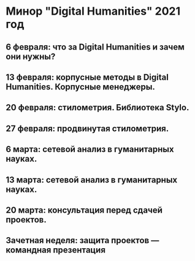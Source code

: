 # Минор "Digital Humanities" 2021 год 


## 6 февраля: что за Digital Humanities и зачем они нужны?

## 13 февраля: корпусные методы в Digital Humanities. Корпусные менеджеры.

## 20 февраля: стилометрия. Библиотека Stylo.  

## 27 февраля: продвинутая стилометрия. 

## 6 марта: сетевой анализ в гуманитарных науках. 

## 13 марта: сетевой анализ в гуманитарных науках. 

## 20 марта: консультация перед сдачей проектов. 

## Зачетная неделя: защита проектов — командная презентация 